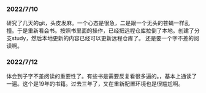### 2022/7/10

研究了几天的git，头皮发麻。一个心态是很急，二是跟一个无头的苍蝇一样乱撞。于是重新看会书。按照书里面的操作，已经把远程仓库拉倒了本地。创建了分支study，然后本地更新的内容已经可以更新远程仓库了。
还是要一个字不差的阅读啊。


### 2022/7/12 
体会到子字不差阅读的重要性了。有些书是需要反复看很多遍的。，基本上通读了一遍。这个是19年的书籍。过去三年了，又在重新配置环境也是很尴尬啊。
